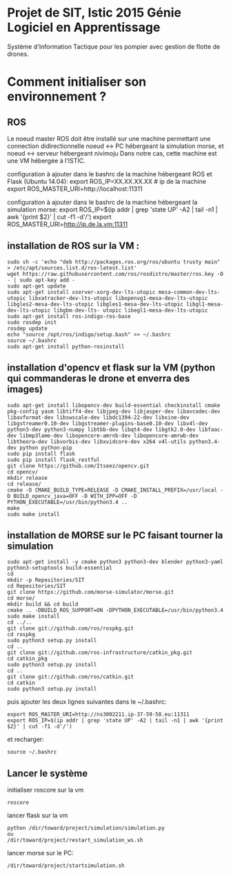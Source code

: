 # Projet de SIT, Istic 2015 Génie Logiciel en Apprentissage
Système d'Information Tactique pour les pompier avec gestion de flotte de drones.

# Comment initialiser son environnement ?
ROS
-------------------

Le noeud master ROS doit être installé sur une machine permettant une connection didirectionnelle noeud <-> PC hébergeant la simulation morse, et noeud <-> serveur hébergeant nivimoju
Dans notre cas, cette machine est une VM hébergée à l'ISTIC.

configuration à ajouter dans le bashrc de la machine hébergeant ROS et Flask (Ubuntu 14.04):
    export ROS_IP=XX.XX.XX.XX # ip de la machine
    export ROS_MASTER_URI=http://localhost:11311
    
configuration à ajouter dans le bashrc de la machine hébergeant la simulation morse:
    export ROS_IP=$(ip addr | grep 'state UP' -A2 | tail -n1 | awk '{print $2}' | cut -f1 -d'/')
    export ROS_MASTER_URI=http://ip.de.la.vm:11311
    
installation de ROS sur la VM :
--------------------------------

    sudo sh -c 'echo "deb http://packages.ros.org/ros/ubuntu trusty main" > /etc/apt/sources.list.d/ros-latest.list'
    wget https://raw.githubusercontent.com/ros/rosdistro/master/ros.key -O - | sudo apt-key add -
    sudo apt-get update
    sudo apt-get install xserver-xorg-dev-lts-utopic mesa-common-dev-lts-utopic libxatracker-dev-lts-utopic libopenvg1-mesa-dev-lts-utopic libgles2-mesa-dev-lts-utopic libgles1-mesa-dev-lts-utopic libgl1-mesa-dev-lts-utopic libgbm-dev-lts- utopic libegl1-mesa-dev-lts-utopic
    sudo apt-get install ros-indigo-ros-base
    sudo rosdep init
    rosdep update
    echo "source /opt/ros/indigo/setup.bash" >> ~/.bashrc
    source ~/.bashrc
    sudo apt-get install python-rosinstall

installation d'opencv et flask sur la VM (python qui commanderas le drone et enverra des images)
--------------------------------------------------------------

    sudo apt-get install libopencv-dev build-essential checkinstall cmake pkg-config yasm libtiff4-dev libjpeg-dev libjasper-dev libavcodec-dev libavformat-dev libswscale-dev libdc1394-22-dev libxine-dev libgstreamer0.10-dev libgstreamer-plugins-base0.10-dev libv4l-dev python3-dev python3-numpy libtbb-dev libqt4-dev libgtk2.0-dev libfaac-dev libmp3lame-dev libopencore-amrnb-dev libopencore-amrwb-dev libtheora-dev libvorbis-dev libxvidcore-dev x264 v4l-utils python3.4-dev python python-pip
    sudo pip install flask
    sudo pip install flask_restful
    git clone https://github.com/Itseez/opencv.git
    cd opencv/
    mkdir release
    cd release/
    cmake -D CMAKE_BUILD_TYPE=RELEASE -D CMAKE_INSTALL_PREFIX=/usr/local -D BUILD_opencv_java=OFF -D WITH_IPP=OFF -D PYTHON_EXECUTABLE=/usr/bin/python3.4 ..
    make
    sudo make install

installation de MORSE sur le PC faisant tourner la simulation
-----------------------------------------------------------------

    sudo apt-get install -y cmake python3 python3-dev blender python3-yaml python3-setuptools build-essential
    cd
    mkdir -p Repositories/SIT
    cd Repositories/SIT
    git clone https://github.com/morse-simulator/morse.git
    cd morse/
    mkdir build && cd build
    cmake .. -DBUILD_ROS_SUPPORT=ON -DPYTHON_EXECUTABLE=/usr/bin/python3.4
    sudo make install
    cd ../..
    git clone git://github.com/ros/rospkg.git
    cd rospkg
    sudo python3 setup.py install
    cd ..
    git clone git://github.com/ros-infrastructure/catkin_pkg.git
    cd catkin_pkg
    sudo python3 setup.py install
    cd ..
    git clone git://github.com/ros/catkin.git
    cd catkin
    sudo python3 setup.py install
    
puis ajouter les deux lignes suivantes dans le ~/.bashrc:

    export ROS_MASTER_URI=http://ns3002211.ip-37-59-58.eu:11311
    export ROS_IP=$(ip addr | grep 'state UP' -A2 | tail -n1 | awk '{print $2}' | cut -f1 -d'/')

et recharger:

    source ~/.bashrc

Lancer le système
------------------

initialiser roscore sur la vm

    roscore
    
lancer flask sur la vm

    python /dir/toward/project/simulation/simulation.py
    ou
    /dir/toward/project/restart_simulation_ws.sh
    
lancer morse sur le PC:

    /dir/toward/project/startsimulation.sh
    
